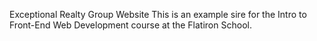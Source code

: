Exceptional Realty Group Website
This is an example sire for the Intro to Front-End Web Development course at the Flatiron School.
